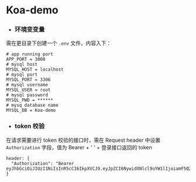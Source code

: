 # Koa-demo

- ### 环境变变量

需在更目录下创建一个 `.env` 文件，内容入下：

```
# app running port
APP_PORT = 3000
# mysql host
MYSQL_HOST = localhost
# mysql port
MYSQL_PORT = 3306
# mysql username
MYSQL_USER = root
# mysql password
MYSQL_PWD = ******
# mysq database name
MYSQL_DB = Koa-demo
```

- ### token 校验

在请求需要进行 token 校验的接口时，需在 Request header 中设置 `Authorization` 字段，值为 Bearer + ' ' + 登录接口返回的 token

```
header: {
  "Authorization": "Bearer eyJhbGciOiJIUzI1NiIsInR5cCI6IkpXVCJ9.eyJpZCI6NywidXNlcl9uYW1lIjoiamF5Q2hhbmc2IiwiaXNfYWRtaW4iOnRydWUsImlhdCI6YYrFDccvDeRD2MTAwNywiZXhwIjoxNjM2NDQ3NDA3fQ.gTMHIKvFZwwY3DXHgQtlORyr_bcE8ZgesyxqFDsFISA"
}
```
